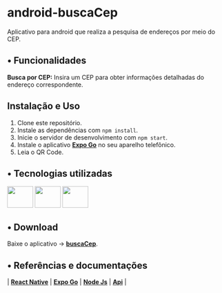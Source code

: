 # android-buscaCep
Aplicativo para android que realiza a pesquisa de endereços por meio do CEP.

## • Funcionalidades

**Busca por CEP:** Insira um CEP para obter informações detalhadas do endereço correspondente.

## Instalação e Uso

1. Clone este repositório.
2. Instale as dependências com `npm install`.
3. Inicie o servidor de desenvolvimento com `npm start`.
4. Instale o aplicativo **[Expo Go](https://play.google.com/store/apps/details?id=host.exp.exponent&hl=pt_BR)** no seu aparelho telefônico.
5. Leia o QR Code. 

## • Tecnologias utilizadas

<div style="display: inline_block">
<img src="https://cdn.jsdelivr.net/gh/devicons/devicon@latest/icons/react/react-original-wordmark.svg" height="50" width="60" />
<img src="https://www.svgrepo.com/show/341805/expo.svg" height="50" width="60" style="border-radius: '5'"/>
<img src="https://cdn.jsdelivr.net/gh/devicons/devicon@latest/icons/nodejs/nodejs-original-wordmark.svg" height="50" width="60"/>
</div>


## • Download

Baixe o aplicativo -> **[buscaCep](https://expo.dev//accounts/luizoass/projects/buscaCep/builds/e896aad1-339e-4b4d-887f-d8b3c8a3bc30)**.

## • Referências e documentações

| **[React Native](https://reactnative.dev/docs/getting-started)** 
| **[Expo Go](https://docs.expo.dev/)** 
| **[Node Js](https://nodejs.org/docs/latest/api/)** 
| **[Api](https://viacep.com.br/)** |
